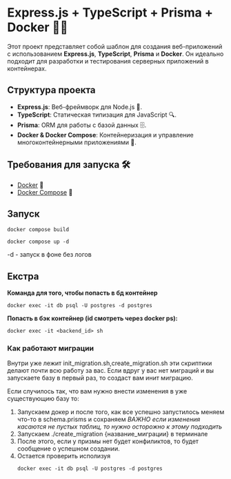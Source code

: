 # Express.js + TypeScript + Prisma + Docker 🐳🚀

Этот проект представляет собой шаблон для создания веб-приложений с использованием **Express.js**, **TypeScript**, **Prisma** и **Docker**. Он идеально подходит для разработки и тестирования серверных приложений в контейнерах.

## Структура проекта

- **Express.js**: Веб-фреймворк для Node.js 🚀.
- **TypeScript**: Статическая типизация для JavaScript 🔍.
- **Prisma**: ORM для работы с базой данных 🗄️.
- **Docker & Docker Compose**: Контейнеризация и управление многоконтейнерными приложениями 🐳.

## Требования для запуска 🛠️

- [Docker](https://www.docker.com/products/docker-desktop) 🐳
- [Docker Compose](https://docs.docker.com/compose/) 🔧

## Запуск
```shell 
docker compose build
 ```
```shell 
docker compose up -d
 ```
-d - запуск в фоне без логов
## Екстра 
**Команда для того, чтобы попасть в бд контейнер**
```shell 
docker exec -it db psql -U postgres -d postgres
 ```
**Попасть в бэк контейнер (id смотреть через docker ps):**
```shell 
docker exec -it <backend_id> sh
```

### Как работают миграции 
Внутри уже лежит init_migration.sh,create_migration.sh эти скриптики делают почти всю работу за вас. Если вдруг у вас нет миграций и вы 
запускаете базу в первый раз, то создаст вам инит миграцию.

Если случилось так, что вам нужно внести изменения в уже существующию базу то: 

1. Запускаем докер и после того, как все успешно запустилось меняем что-то в schema.prisms и сохраняем
   *ВАЖНО если изменения касаются не пустых таблиц, то нужно осторожно к этому подходить*
2. Запускаем ./create_migration {название_миграции} в терминале
3. После этого, если у призмы нет будет конфиликтов, то будет сообщение о успешном создании.
4. Остается проверить исполизуя
   ```shell
   docker exec -it db psql -U postgres -d postgres

